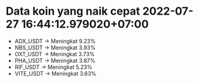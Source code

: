 # Data koin yang naik cepat 2022-07-27 16:44:12.979020+07:00

* ADX_USDT -> Meningkat 9.23%
* NBS_USDT -> Meningkat 3.93%
* OXT_USDT -> Meningkat 3.73%
* PHA_USDT -> Meningkat 3.87%
* RIF_USDT -> Meningkat 5.23%
* VITE_USDT -> Meningkat 3.63%
